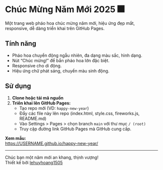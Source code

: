 # Chúc Mừng Năm Mới 2025 🎆

Một trang web pháo hoa chúc mừng năm mới, hiệu ứng đẹp mắt, responsive, dễ dàng triển khai trên GitHub Pages.

## Tính năng
- Pháo hoa chuyển động ngẫu nhiên, đa dạng màu sắc, hình dạng.
- Nút “Chúc mừng!” để bắn pháo hoa lớn đặc biệt.
- Responsive cho di động.
- Hiệu ứng chữ phát sáng, chuyển màu sinh động.

## Sử dụng

1. **Clone hoặc tải mã nguồn**
2. **Triển khai lên GitHub Pages:**
   - Tạo repo mới (VD: `happy-new-year`)
   - Đẩy các file này lên repo (index.html, style.css, fireworks.js, README.md)
   - Vào Settings > Pages > chọn branch `main` với thư mục `/ (root)`
   - Truy cập đường link GitHub Pages mà GitHub cung cấp.

**Xem mẫu:**  
https://USERNAME.github.io/happy-new-year/

---

Chúc bạn một năm mới an khang, thịnh vượng!  
Thiết kế bởi [lehuyhoang1505](https://github.com/lehuyhoang1505)
